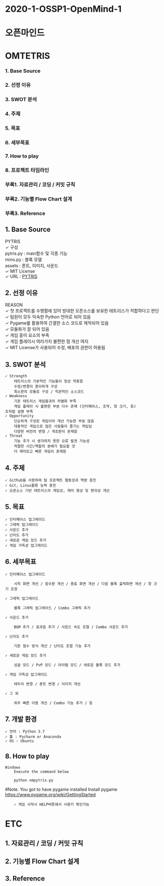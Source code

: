 # 2020-1-OSSP1-OpenMind-1

# 오픈마인드 
# OMTETRIS


### 1. Base Source
### 2. 선정 이유
### 3. SWOT 분석
### 4. 주제
### 5. 목표
### 6. 세부목표
### 7. How to play
### 8. 프로젝트 타임라인
### 부록1. 자료관리 / 코딩 / 커밋 규칙
### 부록2. 기능별 Flow Chart 설계
### 부록3. Reference

## 1. Base Source
PYTRIS   
    ✓ 구성   
        pytris.py : main함수 및 각종 기능   
        mino.py : 블록 모델   
        assets : 폰트, 이미지, 사운드   
    ✓ MIT License   
    ✓ URL : [PYTRIS](https://github.com/k0626089/PYTRIS) 
  
## 2. 선정 이유
REASON    
    ✓ 첫 프로젝트를 수행함에 있어 방대한 오픈소스를 보유한 테트리스가 적합하다고 판단    
    ✓ 팀원이 모두 익숙한 Python 언어로 되어 있음    
    ✓ Pygame를 활용하여 간결한 소스 코드로 제작되어 있음    
    ✓ 모듈화가 잘 되어 있음    
    ✓ 게임 흥미 요소의 부족    
    ✓ 게임 플레이시 여러가지 불편한 점 개선 여지    
    ✓ MIT License가 사용되어 수정, 배포의 권한이 허용됨   
## 3. SWOT 분석
    ✓ Strength 
        테트리스의 기본적인 기능들이 정상 작동함 
        수정/변경이 용이하게 구성 
        최소한의 모듈로 구성 / 직관적인 소스코드 
    ✓ Weakness 
        기존 테트리스 게임들과의 차별화 부족 
        게임 플레이 시 불편한 부분 다수 존재 (인터페이스, 조작, 창 크기, 등) 
    조작법 설명 부족 
    ✓ Opportunity 
        단순하게 구성된 게임이라 개선 가능한 부분 많음 
        대중적인 게임으로 많은 사람들이 즐기는 게임임 
        다양한 버전의 변형 / 개조판이 존재함 
    ✓ Threat 
        기능 추가 시 생각하지 못한 오류 발견 가능성 
        적절한 시간/역할의 분배가 필요할 것 
        더 재미있고 빠른 게임이 존재함


## 4. 주제
    ✓ Github을 사용하여 팀 프로젝트 협동성과 역량 증진 
    ✓ Git, Linux활용 능력 증진 
    ✓ 오픈소스 기반 테트리스의 게임성, 재미 향상 및 편의성 개선
## 5. 목표
    ✓ 인터페이스 업그레이드 
    ✓ 그래픽 업그레이드 
    ✓ 사운드 추가 
    ✓ 난이도 추가 
    ✓ 새로운 게임 모드 추가 
    ✓ 게임 가독성 업그레이드
## 6. 세부목표
    ✓ 인터페이스 업그레이드

        시작 화면 개선 / 점수판 개선 / 종료 화면 개선 / 다음 블록 출력화면 개선 / 창 크기 조정

    ✓ 그래픽 업그레이드

        블록 그래픽 업그레이드 / Combo 그래픽 추가 

    ✓ 사운드 추가

        BGM 추가 / 효과음 추가 / 사운드 속도 조절 / Combo 사운드 추가 

    ✓ 난이도 추가

        기존 점수 방식 개선 / 난이도 조절 기능 추가 

    ✓ 새로운 게임 모드 추가

        싱글 모드 / PvP 모드 / 아이템 모드 / 새로운 블록 모드 추가 

    ✓ 게임 가독성 업그레이드 

        테두리 변경 / 폰트 변경 / 이미지 개선

    ✓ 그 외

        좌우 빠른 이동 개선 / Combo 기능 추가 / 등

## 7. 개발 환경
    ✓ 언어 : Python 3.7 
    ✓ 툴 : Pycharm or Anaconda 
    ✓ OS : Ubuntu
    
## 8. How to play
    Windows
        Execute the command below
        
        python ompytris.py

#Note. You got to have pygame installed
Install pygame https://www.pygame.org/wiki/GettingStarted
        
        
        ✓ 게임 시작시 HELP버튼에서 사용키 확인가능
    


# ETC
## 1. 자료관리 / 코딩 / 커밋 규칙
## 2. 기능별 Flow Chart 설계
## 3. Reference

